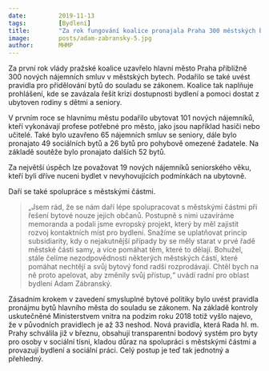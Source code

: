```yaml
---
date:         2019-11-13
tags:         [Bydlení]
title:        "Za rok fungování koalice pronajala Praha 300 městských bytů"
image: 	      posts/adam-zabransky-5.jpg
author:       MHMP
---
```


Za první rok vlády pražské koalice uzavřelo hlavní město Praha přibližně 300 nových nájemních smluv v městských bytech. Podařilo se také uvést pravidla pro přidělování bytů do souladu se zákonem. Koalice tak naplňuje prohlášení, kde se zavázala řešit krizi dostupnosti bydlení a pomoci dostat z ubytoven rodiny s dětmi a seniory.

V prvním roce se hlavnímu městu podařilo ubytovat 101 nových nájemníků, kteří vykonávají profese potřebné pro město, jako jsou například hasiči nebo učitelé. Také bylo uzavřeno 65 nájemních smluv se seniory, dále bylo pronajato 49 sociálních bytů a 26 bytů pro pohybově omezené žadatele. Na základě soutěže bylo pronajato dalších 52 bytů.

Za největší úspěch lze považovat 19 nových nájemníků seniorského věku, kteří byli dříve nuceni bydlet v nevyhovujících podmínkách na ubytovně.

Daří se také spolupráce s městskými částmi. 

> „Jsem rád, že se nám daří lépe spolupracovat s městskými částmi při řešení bytové nouze jejich občanů. Postupně s nimi uzavíráme memoranda a podali jsme evropský projekt, který by měl zajistit rozvoj kontaktních míst pro bydlení. Snažíme se uplatňovat princip subsidiarity, kdy o nejakutnější případy by se měly starat v prvé řadě městské části samy, a více pomáhat těm, které to dělají. Bohužel, stále čelíme nezodpovědnosti některých městských částí, které pomáhat nechtějí a svůj bytový fond radši rozprodávají. Chtěl bych na ně proto apelovat, aby změnily svůj přístup,“ uvádí radní pro oblast bydlení Adam Zábranský.

Zásadním krokem v zavedení smysluplné bytové politiky bylo uvést pravidla pronájmu bytů hlavního města do souladu se zákonem. Na základě kontroly uskutečněné Ministerstvem vnitra na podzim roku 2018 totiž vyšlo najevo, že v původních pravidlech je až 33 neshod. Nová pravidla, která Rada hl. m. Prahy schválila již v březnu, obsahují transparentní bodový systém pro byty pro osoby v sociální tísni, kladou důraz na spolupráci s městskými částmi a provazují bydlení a sociální práci. Celý postup je teď tak jednotný a přehledný.
